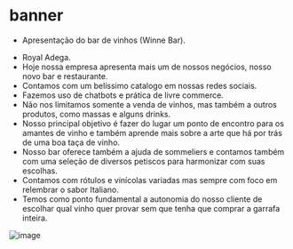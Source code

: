 # banner
* Apresentação do bar de vinhos (Winne Bar).
- Royal Adega.
- Hoje nossa empresa apresenta mais um de nossos negócios, nosso novo bar e restaurante.
- Contamos com um belíssimo catalogo em nossas redes sociais.
- Fazemos uso de chatbots e prática de livre commerce.
- Não nos limitamos somente a venda de vinhos, mas também a outros produtos, como massas e alguns drinks.
- Nosso principal objetivo é fazer do lugar um ponto de encontro para os amantes de vinho e também aprende mais sobre a arte que há por trás de uma boa taça de vinho.
- Nosso bar oferece também a ajuda de sommeliers e contamos também  com uma seleção de diversos petiscos para harmonizar com suas escolhas.
- Contamos com rótulos e vinícolas variadas mas sempre com foco em relembrar o sabor Italiano.
- Temos como ponto fundamental a autonomia do nosso cliente de escolhar qual vinho quer provar sem que tenha que comprar a garrafa inteira.
  
![image](https://github.com/melissasantos2/me/assets/141765150/5da1501e-7ba7-4421-8ab8-b6669212cf54)

